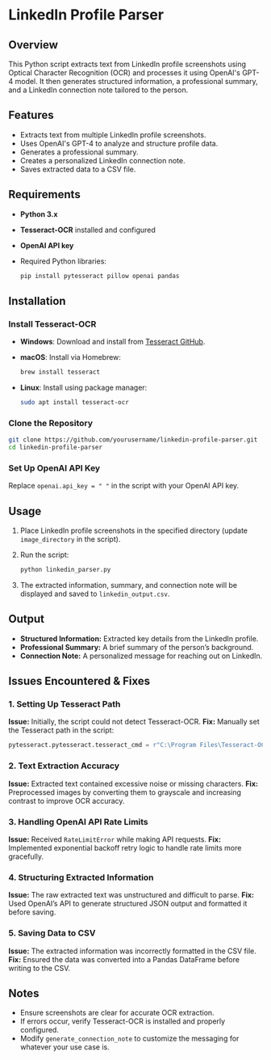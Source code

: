 # LinkedIn Profile Parser

## Overview
This Python script extracts text from LinkedIn profile screenshots using Optical Character Recognition (OCR) and processes it using OpenAI's GPT-4 model. It then generates structured information, a professional summary, and a LinkedIn connection note tailored to the person.

## Features
- Extracts text from multiple LinkedIn profile screenshots.
- Uses OpenAI's GPT-4 to analyze and structure profile data.
- Generates a professional summary.
- Creates a personalized LinkedIn connection note.
- Saves extracted data to a CSV file.

## Requirements
- **Python 3.x**
- **Tesseract-OCR** installed and configured
- **OpenAI API key**
- Required Python libraries:
  
  ```bash
  pip install pytesseract pillow openai pandas
  ```

## Installation
### Install Tesseract-OCR
- **Windows**: Download and install from [Tesseract GitHub](https://github.com/UB-Mannheim/tesseract/wiki).
- **macOS**: Install via Homebrew:
  
  ```bash
  brew install tesseract
  ```
- **Linux**: Install using package manager:
  
  ```bash
  sudo apt install tesseract-ocr
  ```

### Clone the Repository

```bash
git clone https://github.com/yourusername/linkedin-profile-parser.git
cd linkedin-profile-parser
```

### Set Up OpenAI API Key
Replace `openai.api_key = " "` in the script with your OpenAI API key.

## Usage
1. Place LinkedIn profile screenshots in the specified directory (update `image_directory` in the script).
2. Run the script:
   
   ```bash
   python linkedin_parser.py
   ```
3. The extracted information, summary, and connection note will be displayed and saved to `linkedin_output.csv`.

## Output
- **Structured Information:** Extracted key details from the LinkedIn profile.
- **Professional Summary:** A brief summary of the person’s background.
- **Connection Note:** A personalized message for reaching out on LinkedIn.

## Issues Encountered & Fixes
### 1. Setting Up Tesseract Path
**Issue:** Initially, the script could not detect Tesseract-OCR.
**Fix:** Manually set the Tesseract path in the script:
  ```python
  pytesseract.pytesseract.tesseract_cmd = r"C:\Program Files\Tesseract-OCR\tesseract.exe"
  ```

### 2. Text Extraction Accuracy
**Issue:** Extracted text contained excessive noise or missing characters.
**Fix:** Preprocessed images by converting them to grayscale and increasing contrast to improve OCR accuracy.

### 3. Handling OpenAI API Rate Limits
**Issue:** Received `RateLimitError` while making API requests.
**Fix:** Implemented exponential backoff retry logic to handle rate limits more gracefully.

### 4. Structuring Extracted Information
**Issue:** The raw extracted text was unstructured and difficult to parse.
**Fix:** Used OpenAI’s API to generate structured JSON output and formatted it before saving.

### 5. Saving Data to CSV
**Issue:** The extracted information was incorrectly formatted in the CSV file.
**Fix:** Ensured the data was converted into a Pandas DataFrame before writing to the CSV.

## Notes
- Ensure screenshots are clear for accurate OCR extraction.
- If errors occur, verify Tesseract-OCR is installed and properly configured.
- Modify `generate_connection_note` to customize the messaging for whatever your use case is.

